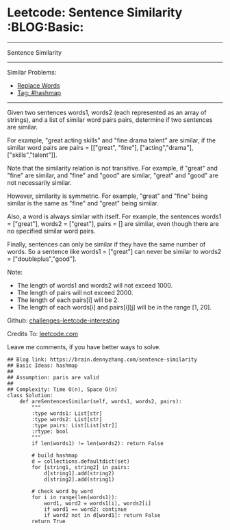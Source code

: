 # Leetcode: Sentence Similarity     :BLOG:Basic:


---

Sentence Similarity  

---

Similar Problems:  
-   [Replace Words](https://brain.dennyzhang.com/replace-words)
-   [Tag: #hashmap](https://brain.dennyzhang.com/tag/hashmap)

---

Given two sentences words1, words2 (each represented as an array of strings), and a list of similar word pairs pairs, determine if two sentences are similar.  

For example, "great acting skills" and "fine drama talent" are similar, if the similar word pairs are pairs = [["great", "fine"], ["acting","drama"], ["skills","talent"]].  

Note that the similarity relation is not transitive. For example, if "great" and "fine" are similar, and "fine" and "good" are similar, "great" and "good" are not necessarily similar.  

However, similarity is symmetric. For example, "great" and "fine" being similar is the same as "fine" and "great" being similar.  

Also, a word is always similar with itself. For example, the sentences words1 = ["great"], words2 = ["great"], pairs = [] are similar, even though there are no specified similar word pairs.  

Finally, sentences can only be similar if they have the same number of words. So a sentence like words1 = ["great"] can never be similar to words2 = ["doubleplus","good"].  

Note:  

-   The length of words1 and words2 will not exceed 1000.
-   The length of pairs will not exceed 2000.
-   The length of each pairs[i] will be 2.
-   The length of each words[i] and pairs[i][j] will be in the range [1, 20].

Github: [challenges-leetcode-interesting](https://github.com/DennyZhang/challenges-leetcode-interesting/tree/master/sentence-similarity)  

Credits To: [leetcode.com](https://leetcode.com/problems/sentence-similarity/description/)  

Leave me comments, if you have better ways to solve.  

    ## Blog link: https://brain.dennyzhang.com/sentence-similarity
    ## Basic Ideas: hashmap
    ##
    ## Assumption: paris are valid
    ##
    ## Complexity: Time O(n), Space O(n)
    class Solution:
        def areSentencesSimilar(self, words1, words2, pairs):
            """
            :type words1: List[str]
            :type words2: List[str]
            :type pairs: List[List[str]]
            :rtype: bool
            """
            if len(words1) != len(words2): return False
    
            # build hashmap
            d = collections.defaultdict(set)
            for [string1, string2] in pairs:
                d[string1].add(string2)
                d[string2].add(string1)
    
            # check word by word
            for i in range(len(words1)):
                word1, word2 = words1[i], words2[i]
                if word1 == word2: continue
                if word2 not in d[word1]: return False
            return True